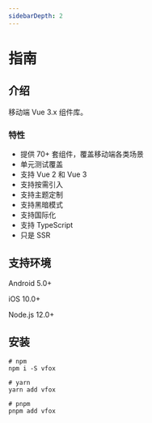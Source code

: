 ```yaml
---
sidebarDepth: 2
---
```


# 指南

## 介绍

移动端 Vue 3.x 组件库。

### 特性

- 提供 70+ 套组件，覆盖移动端各类场景
- 单元测试覆盖
- 支持 Vue 2 和 Vue 3
- 支持按需引入
- 支持主题定制
- 支持黑暗模式
- 支持国际化
- 支持 TypeScript
- 只是 SSR

## 支持环境

Android 5.0+

iOS 10.0+

Node.js 12.0+

## 安装

```Shell
# npm
npm i -S vfox

# yarn
yarn add vfox

# pnpm
pnpm add vfox
```
